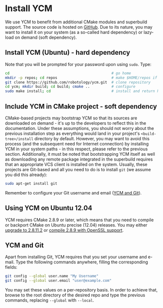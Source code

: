 # Install YCM

We use YCM to benefit from additional CMake modules and superbuild support. The source code is hosted on [GitHub](https://github.com/robotology/ycm). Due to its nature, you may want to install it on your system (as a so-called hard dependency) or lazy-load on demand (soft dependency).

## Install YCM (Ubuntu) - hard dependency

Note that you will be prompted for your password upon using `sudo`. Type:

```bash
cd                                               # go home
mkdir -p repos; cd repos                         # make $HOME/repos if it doesn't exist; then, enter it
git clone https://github.com/robotology/ycm.git  # clone repository
cd ycm; mkdir build; cd build; cmake ..          # configure
sudo make install; cd                            # install and return home
```

## Include YCM in CMake project - soft dependency

CMake-based projects may bootstrap YCM so that its sources are downloaded on demand - it's up to the developers to reflect this in the documentation. Under these assumptions, you should not worry about the previous installation step as everything would land in your project's `<build-tree>/install` directory by default. However, you may want to avoid this process (and the subsequent need for Internet connection) by installing YCM in your system paths - in this respect, please refer to the previous section. Additionally, it must be noted that bootstrapping YCM itself as well as downloading any remote package integrated in the superbuild requires that an appropriate VCS client is installed on the system. Usually, these projects are Git-based and all you need to do is to install `git` (we assume you did this already):

```bash
sudo apt-get install git
```

Remember to configure your Git username and email ([YCM and Git](#ycm-and-git)).

## Using YCM on Ubuntu 12.04

YCM requires CMake 2.8.9 or later, which means that you need to compile or backport CMake on Ubuntu precise (12.04) releases. You may either [upgrade to 2.8.11.2](install-cmake.md#ubuntu-1204-backports) or [compile 2.8.9 with OpenSSL support](install-cmake.md#openssl-support).

## YCM and Git

Apart from installing Git, YCM requires that you set your username and e-mail. Type the following commands anywhere, filling the corresponding fields:

```bash
git config --global user.name "My Username"
git config --global user.email "user@example.com"
```

You may set these values on a per-repository basis. In order to achieve that, browse to the root directory of the desired repo and type the previous commands, replacing `--global` with `--local`.
